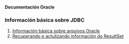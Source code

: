 
#### Documentación Oracle

### Información básica sobre JDBC


1. [Información básica sobre arquivos Oracle](https://docs.oracle.com/javase/tutorial/jdbc/basics/index.html)
1. [Recuperando e actulizando información do ResultSet](https://docs.oracle.com/javase/tutorial/jdbc/basics/retrieving.html)

